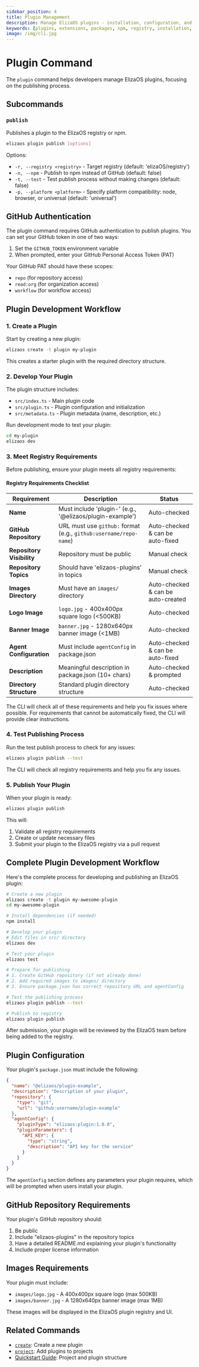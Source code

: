 ```yaml
---
sidebar_position: 4
title: Plugin Management
description: Manage ElizaOS plugins - installation, configuration, and publishing
keywords: [plugins, extensions, packages, npm, registry, installation, configuration]
image: /img/cli.jpg
---
```


# Plugin Command

The `plugin` command helps developers manage ElizaOS plugins, focusing on the publishing process.

## Subcommands

### `publish`

Publishes a plugin to the ElizaOS registry or npm.

```bash
elizaos plugin publish [options]
```

Options:

- `-r, --registry <registry>` - Target registry (default: 'elizaOS/registry')
- `-n, --npm` - Publish to npm instead of GitHub (default: false)
- `-t, --test` - Test publish process without making changes (default: false)
- `-p, --platform <platform>` - Specify platform compatibility: node, browser, or universal (default: 'universal')

## GitHub Authentication

The plugin command requires GitHub authentication to publish plugins. You can set your GitHub token in one of two ways:

1. Set the `GITHUB_TOKEN` environment variable
2. When prompted, enter your GitHub Personal Access Token (PAT)

Your GitHub PAT should have these scopes:

- `repo` (for repository access)
- `read:org` (for organization access)
- `workflow` (for workflow access)

## Plugin Development Workflow

### 1. Create a Plugin

Start by creating a new plugin:

```bash
elizaos create -t plugin my-plugin
```

This creates a starter plugin with the required directory structure.

### 2. Develop Your Plugin

The plugin structure includes:

- `src/index.ts` - Main plugin code
- `src/plugin.ts` - Plugin configuration and initialization
- `src/metadata.ts` - Plugin metadata (name, description, etc.)

Run development mode to test your plugin:

```bash
cd my-plugin
elizaos dev
```

### 3. Meet Registry Requirements

Before publishing, ensure your plugin meets all registry requirements:

#### Registry Requirements Checklist

| Requirement               | Description                                                       | Status                             |
| ------------------------- | ----------------------------------------------------------------- | ---------------------------------- |
| **Name**                  | Must include 'plugin-' (e.g., '@elizaos/plugin-example')          | Auto-checked                       |
| **GitHub Repository**     | URL must use `github:` format (e.g., `github:username/repo-name`) | Auto-checked & can be auto-fixed   |
| **Repository Visibility** | Repository must be public                                         | Manual check                       |
| **Repository Topics**     | Should have 'elizaos-plugins' in topics                           | Manual check                       |
| **Images Directory**      | Must have an `images/` directory                                  | Auto-checked & can be auto-created |
| **Logo Image**            | `logo.jpg` - 400x400px square logo (<500KB)                       | Auto-checked                       |
| **Banner Image**          | `banner.jpg` - 1280x640px banner image (<1MB)                     | Auto-checked                       |
| **Agent Configuration**   | Must include `agentConfig` in package.json                        | Auto-checked & can be auto-fixed   |
| **Description**           | Meaningful description in package.json (10+ chars)                | Auto-checked & prompted            |
| **Directory Structure**   | Standard plugin directory structure                               | Auto-checked                       |

The CLI will check all of these requirements and help you fix issues where possible. For requirements that cannot be automatically fixed, the CLI will provide clear instructions.

### 4. Test Publishing Process

Run the test publish process to check for any issues:

```bash
elizaos plugin publish --test
```

The CLI will check all registry requirements and help you fix any issues.

### 5. Publish Your Plugin

When your plugin is ready:

```bash
elizaos plugin publish
```

This will:

1. Validate all registry requirements
2. Create or update necessary files
3. Submit your plugin to the ElizaOS registry via a pull request

## Complete Plugin Development Workflow

Here's the complete process for developing and publishing an ElizaOS plugin:

```bash
# Create a new plugin
elizaos create -t plugin my-awesome-plugin
cd my-awesome-plugin

# Install dependencies (if needed)
npm install

# Develop your plugin
# Edit files in src/ directory
elizaos dev

# Test your plugin
elizaos test

# Prepare for publishing
# 1. Create GitHub repository (if not already done)
# 2. Add required images to images/ directory
# 3. Ensure package.json has correct repository URL and agentConfig

# Test the publishing process
elizaos plugin publish --test

# Publish to registry
elizaos plugin publish
```

After submission, your plugin will be reviewed by the ElizaOS team before being added to the registry.

## Plugin Configuration

Your plugin's `package.json` must include the following:

```json
{
  "name": "@elizaos/plugin-example",
  "description": "Description of your plugin",
  "repository": {
    "type": "git",
    "url": "github:username/plugin-example"
  },
  "agentConfig": {
    "pluginType": "elizaos:plugin:1.0.0",
    "pluginParameters": {
      "API_KEY": {
        "type": "string",
        "description": "API key for the service"
      }
    }
  }
}
```

The `agentConfig` section defines any parameters your plugin requires, which will be prompted when users install your plugin.

## GitHub Repository Requirements

Your plugin's GitHub repository should:

1. Be public
2. Include "elizaos-plugins" in the repository topics
3. Have a detailed README.md explaining your plugin's functionality
4. Include proper license information

## Images Requirements

Your plugin must include:

- `images/logo.jpg` - A 400x400px square logo (max 500KB)
- `images/banner.jpg` - A 1280x640px banner image (max 1MB)

These images will be displayed in the ElizaOS plugin registry and UI.

## Related Commands

- [`create`](./create.md): Create a new plugin
- [`project`](./projects.md): Add plugins to projects
- [Quickstart Guide](../quickstart.md): Project and plugin structure
